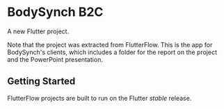 # BodySynch B2C

A new Flutter project.

Note that the project was extracted from FlutterFlow. This is the app for BodySynch's clients, which includes a folder for the report on the project and the PowerPoint presentation.

## Getting Started

FlutterFlow projects are built to run on the Flutter _stable_ release.
